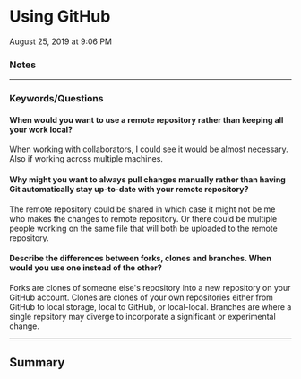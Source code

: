 # Using GitHub
August 25, 2019 at 9:06 PM
### Notes
___
### Keywords/Questions
#### When would you want to use a remote repository rather than keeping all your work local?
When working with collaborators, I could see it would be almost necessary. Also if working across multiple machines.

#### Why might you want to always pull changes manually rather than having Git automatically stay up-to-date with your remote repository?
The remote repository could be shared in which case it might not be me who makes the changes to remote repository. Or there could be multiple people working on the same file that will both be uploaded to the remote repository.

#### Describe the differences between forks, clones and branches. When would you use one instead of the other?
Forks are clones of someone else's repository into a new repository on your GitHub account. Clones are clones of your own repositories either from GitHub to local storage, local to GitHub, or local-local. Branches are where a single repsitory may diverge to incorporate a significant or experimental change. 
___
## Summary

